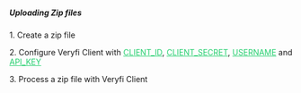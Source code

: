 <h5 className="h5-title" id="uploading-zip-file-new-api-docs">Uploading Zip files</h5>

<p className="p-text-list">1. Create a zip file</p>
<p className="p-text-list">2. Configure Veryfi Client with <a href='/api/settings/keys/' style="color: #22CF6D;">CLIENT_ID</a>, <a href='/api/settings/keys/' style="color: #22CF6D;">CLIENT_SECRET</a>, <a href='/api/settings/keys/' style="color: #22CF6D;">USERNAME</a> and <a href='/api/settings/keys/' style="color: #22CF6D;">API_KEY</a></p>
<p className="p-text-list">3. Process a zip file with Veryfi Client</p>
